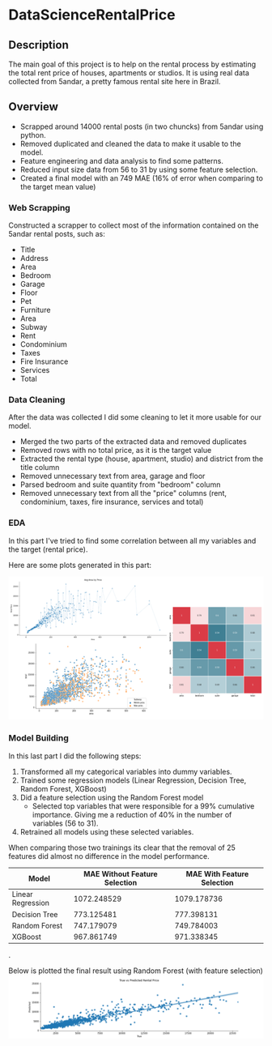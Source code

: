 # DataScienceRentalPrice

## Description

The main goal of this project is to help on the rental process by estimating the total rent price of houses, apartments or studios. It is using real data collected from 5andar, a pretty famous rental site here in Brazil.

## Overview

* Scrapped around 14000 rental posts (in two chuncks) from 5andar using python.
* Removed duplicated and cleaned the data to make it usable to the model.
* Feature engineering and data analysis to find some patterns.
* Reduced input size data from 56 to 31 by using some feature selection.
* Created a final model with an 749 MAE (16% of error when comparing to the target mean value)

### Web Scrapping
Constructed a scrapper to collect most of the information contained on the 5andar rental posts, such as:

* Title
* Address
* Area
* Bedroom
* Garage
* Floor
* Pet
* Furniture
* Area
* Subway
* Rent
* Condominium
* Taxes
* Fire Insurance
* Services
* Total

### Data Cleaning

After the data was collected I did some cleaning to let it more usable for our model.   

* Merged the two parts of the extracted data and removed duplicates
* Removed rows with no total price, as it is the target value
* Extracted the rental type (house, apartment, studio) and district from the title column
* Removed unnecessary text from area, garage and floor
* Parsed bedroom and suite quantity from "bedroom" column
* Removed unnecessary text from all the "price" columns (rent, condominium, taxes, fire insurance, services and total)

### EDA

In this part I've tried to find some correlation between all my variables and the target (rental price).

Here are some plots generated in this part:

![alt text](eda_img.png)

### Model Building

In this last part I did the following steps:

1. Transformed all my categorical variables into dummy variables.
2. Trained some regression models (Linear Regression, Decision Tree, Random Forest, XGBoost)
3. Did a feature selection using the Random Forest model
    * Selected top variables that were responsible for a 99% cumulative importance. Giving me a reduction of 40% in the number of variables (56 to 31).
4. Retrained all models using these selected variables.

When comparing those two trainings its clear that the removal of 25 features did almost no difference in the model performance.

Model | MAE Without Feature Selection |	MAE With Feature Selection
------ | ----------------------- | -------------------------
Linear Regression |	1072.248529 | 1079.178736
Decision Tree |	773.125481 | 777.398131
Random Forest |	747.179079 | 749.784003
XGBoost | 967.861749 | 971.338345


.


Below is plotted the final result using Random Forest (with feature selection)
![alt text](result_img.png)
